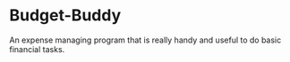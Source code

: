 # Budget-Buddy
An expense managing program that is really handy and useful to do basic financial tasks.
